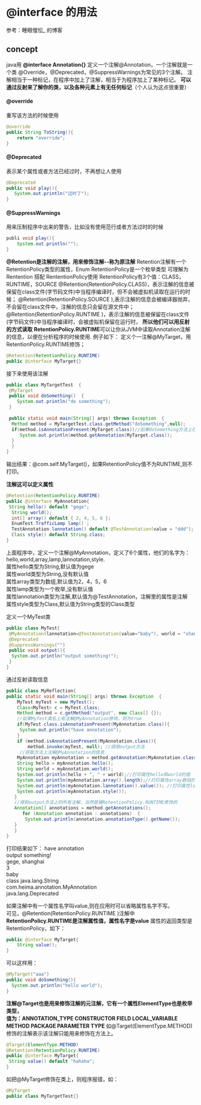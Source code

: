 # @interface 的用法 
参考：睡眼惺忪_ 的博客
## concept
java用
**@interface Annotation{}**
定义一个注解@Annotation，一个注解就是一个类
@Override，@Deprecated，@SuppressWarnings为常见的3个注解。
注解相当于一种标记，在程序中加上了注解，相当于为程序加上了某种标记。
**可以通过反射来了解你的类，以及各种元素上有无任何标记**（个人认为这点很重要）

#### @override
重写该方法的时候使用
```java
@override
public String ToString(){
    return "override";
}
```
#### @Deprecated
表示某个属性或者方法已经过时，不再想让人使用
```java
@Deprecated
public void play(){
   System.out.println("过时了");
}
```
#### @SuppressWarnings
用来压制程序中出来的警告，比如没有使用范行或者方法过时的时候
```java
publi void play(){
    System.out.println("");
}
```
**@Retention是注解的注解，用来修饰注解--称为原注解**
Retention注解有一个RetentionPolicy类型的属性，Enum RetentionPolicy是一个枚举类型
可理解为Rentention 搭配 RententionPolicy使用
RetentionPolicy有3个值：CLASS，RUNTIME，SOURCE
@Retention(RetentionPolicy.CLASS)，表示注解的信息被保留在class文件(字节码文件)中当程序编译时，但不会被虚拟机读取在运行的时候；
@Retention(RetentionPolicy.SOURCE ),表示注解的信息会被编译器抛弃，不会留在class文件中，注解的信息只会留在源文件中；
@Retention(RetentionPolicy.RUNTIME )，表示注解的信息被保留在class文件(字节码文件)中当程序编译时，会被虚拟机保留在运行时，
**所以他们可以用反射的方式读取**
**RetentionPolicy.RUNTIME**可以让你从JVM中读取Annotation注解的信息，以便在分析程序的时候使用.
例子如下：
定义个一注解@MyTarget，用RetentionPolicy.RUNTIME修饰；
```java
@Retention(RetentionPolicy.RUNTIME)  
public @interface MyTarget{}  
```
接下来使用该注解
```java
public class MyTargetTest  {  
 @MyTarget  
 public void doSomething()  {  
    System.out.println("do something");  
 }  
   
 public static void main(String[] args) throws Exception  {  
  Method method = MyTargetTest.class.getMethod("doSomething",null);  
  if(method.isAnnotationPresent(MyTarget.class))//如果doSomething方法上存在注解@MyTarget，则为true  {  
     System.out.println(method.getAnnotation(MyTarget.class));  
  }  
  }  
}  
```
输出结果：@com.self.MyTarget()，如果RetentionPolicy值不为RUNTIME,则不打印。
  

**注解这可以定义属性**
```java
@Retention(RetentionPolicy.RUNTIME)  
public @interface MyAnnotation{  
 String hello() default "gege";  
  String world();  
  int[] array() default { 2, 4, 5, 6 };  
  EnumTest.TrafficLamp lamp() ;  
  TestAnnotation lannotation() default @TestAnnotation(value = "ddd");  
  Class style() default String.class;  
} 
```
上面程序中，定义一个注解@MyAnnotation，定义了6个属性，他们的名字为：  
hello,world,array,lamp,lannotation,style.  
属性hello类型为String,默认值为gege  
属性world类型为String,没有默认值  
属性array类型为数组,默认值为2，4，5，6  
属性lamp类型为一个枚举,没有默认值  
属性lannotation类型为注解,默认值为@TestAnnotation，注解里的属性是注解  
属性style类型为Class,默认值为String类型的Class类型 
 
定义一个MyTest类
```java
public class MyTest{  
 @MyAnnotation(lannotation=@TestAnnotation(value="baby"), world = "shanghai",array={1,2,3},lamp=TrafficLamp.YELLOW)  
 @Deprecated  
 @SuppressWarnings("")  
 public void output(){  
  System.out.println("output something!");  
 }  
} 
```

通过反射读取信息
```java
public class MyReflection{  
public static void main(String[] args) throws Exception  {  
    MyTest myTest = new MyTest();  
    Class<MyTest> c = MyTest.class;  
    Method method = c.getMethod("output", new Class[] {});  
    //如果MyTest类名上有注解@MyAnnotation修饰，则为true  
    if(MyTest.class.isAnnotationPresent(MyAnnotation.class)){  
     System.out.println("have annotation");  
    }  
    if (method.isAnnotationPresent(MyAnnotation.class)){  
        method.invoke(myTest, null); //调用output方法  
     //获取方法上注解@MyAnnotation的信息  
    MyAnnotation myAnnotation = method.getAnnotation(MyAnnotation.class);  
    String hello = myAnnotation.hello();  
    String world = myAnnotation.world();  
    System.out.println(hello + ", " + world);//打印属性hello和world的值  
    System.out.println(myAnnotation.array().length);//打印属性array数组的长度  
    System.out.println(myAnnotation.lannotation().value()); //打印属性lannotation的值  
    System.out.println(myAnnotation.style());  
   }  
   //得到output方法上的所有注解，当然是被RetentionPolicy.RUNTIME修饰的  
   Annotation[] annotations = method.getAnnotations();  
      for (Annotation annotation : annotations)  {  
       System.out.println(annotation.annotationType().getName());  
   }  
   }  
}  

```
打印结果如下：
have annotation  
output something!  
gege, shanghai  
3  
baby  
class java.lang.String  
com.heima.annotation.MyAnnotation  
java.lang.Deprecated  


如果注解中有一个属性名字叫value,则在应用时可以省略属性名字不写。  
可见，@Retention(RetentionPolicy.RUNTIME )注解中
**RetentionPolicy.RUNTIME是注解属性值，属性名字是value**
属性的返回类型是RetentionPolicy，如下： 
```java
public @interface MyTarget{  
    String value();  
}  
```
可以这样用：  
```java
@MyTarget("aaa")  
public void doSomething(){  
  System.out.println("hello world");  
}
``` 
**注解@Target也是用来修饰注解的元注解，它有一个属性ElementType也是枚举类型，  
值为：ANNOTATION_TYPE CONSTRUCTOR  FIELD LOCAL_VARIABLE METHOD PACKAGE PARAMETER TYPE** 
如@Target(ElementType.METHOD) 修饰的注解表示该注解只能用来修饰在方法上。  
```java
@Target(ElementType.METHOD)  
@Retention(RetentionPolicy.RUNTIME)  
public @interface MyTarget{  
 String value() default "hahaha";  
}
```
如把@MyTarget修饰在类上，则程序报错，如：  
```java
@MyTarget  
public class MyTargetTest{}
```
